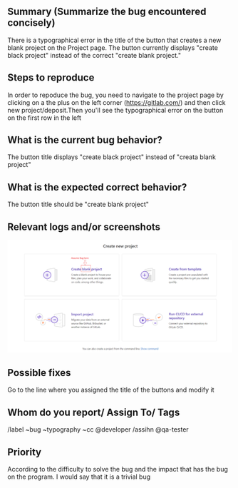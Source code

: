 ## Summary (Summarize the bug encountered concisely)

There is a typographical error in the title of the button that creates a new blank project on the Project page. The button currently displays "create black project" instead of the correct "create blank project."

## Steps to reproduce

In order to repoduce the bug, you need to navigate to the project page by clicking on a the plus on the left corner (https://gitlab.com/) and then click new project/deposit.Then you'll see the typographical error on the button on the first row in the left

## What is the current bug behavior?

The button title displays "create black project" instead of "creata blank project"

## What is the expected correct behavior?

The button title should be "create blank project"

## Relevant logs and/or screenshots

![alt text](image.png)

## Possible fixes

Go to the line where you assigned the title of the buttons and modify it

## Whom do you report/ Assign To/ Tags

/label ~bug ~typography
~cc @developer
/assihn @qa-tester

## Priority

According to the difficulty to solve the bug and the impact that has the bug on the program. I would say that it is a trivial bug
